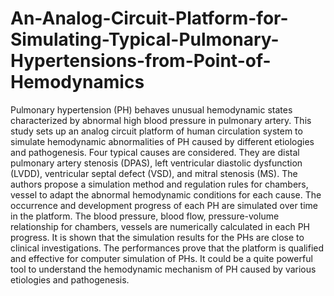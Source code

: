 # An-Analog-Circuit-Platform-for-Simulating-Typical-Pulmonary-Hypertensions-from-Point-of-Hemodynamics
Pulmonary hypertension (PH) behaves unusual hemodynamic states characterized by abnormal high blood pressure in pulmonary artery. This study sets up an analog circuit platform of human circulation system to simulate hemodynamic abnormalities of PH caused by different etiologies and pathogenesis. Four typical causes are considered. They are distal pulmonary artery stenosis (DPAS), left ventricular diastolic dysfunction (LVDD), ventricular septal defect (VSD), and mitral stenosis (MS). The authors propose a simulation method and regulation rules for chambers, vessel to adapt the abnormal hemodynamic conditions for each cause. The occurrence and development progress of each PH are simulated over time in the platform. The blood pressure, blood flow, pressure-volume relationship for chambers, vessels are numerically calculated in each PH progress. It is shown that the simulation results for the PHs are close to clinical investigations. The performances prove that the platform is qualified and effective for computer simulation of PHs. It could be a quite powerful tool to understand the hemodynamic mechanism of PH caused by various etiologies and pathogenesis.
